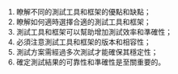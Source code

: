 

1. 瞭解不同的測試工具和框架的優點和缺點；
2. 瞭解如何適時選擇合適的測試工具和框架；
3. 測試工具和框架可以幫助增加測試效率和準確性；
4. 必須注意測試工具和框架的版本和相容性；
5. 測試方案需經過多次測試才能確保其穩定性；
6. 確定測試結果的可靠性和準確性是至關重要的。